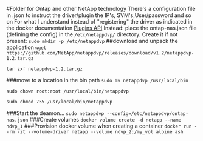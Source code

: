 #Folder for Ontap and other NetApp technology
There's a configuration file in .json to instruct the driver/plugin the IP's, SVM's,User/password and so on
For what I understand instead of "registering" the driver as indicated in the docker documentation
[Plugins API](https://docs.docker.com/engine/extend/plugin_api/)
Instead:
place the ontap-nas.json file (defining the config) in the `/etc/netappdvp/` directory. Create it if not present: 
`sudo mkdir -p /etc/netappdvp`
##download and unpack the application
`wget https://github.com/NetApp/netappdvp/releases/download/v1.2/netappdvp-1.2.tar.gz`

`tar zxf netappdvp-1.2.tar.gz`

###move to a location in the bin path
`sudo mv netappdvp /usr/local/bin`

`sudo chown root:root /usr/local/bin/netappdvp`

`sudo chmod 755 /usr/local/bin/netappdvp`

###Start the deamon...
`sudo netappdvp --config=/etc/netappdvp/ontap-nas.json`
###Create volumes
`docker volume create -d netapp --name ndvp_1`
###Provision docker volume when creating a container
`docker run --rm -it --volume-driver netapp --volume ndvp_2:/my_vol alpine ash`

